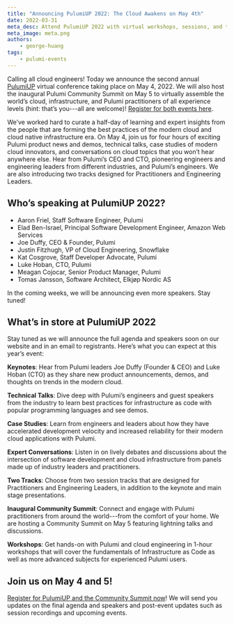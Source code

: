 ```yaml
---
title: "Announcing PulumiUP 2022: The Cloud Awakens on May 4th"
date: 2022-03-31
meta_desc: Attend PulumiUP 2022 with virtual workshops, sessions, and talks about cloud engineering, infrastructure as code, and modern cloud architectures!
meta_image: meta.png
authors:
    - george-huang
tags:
    - pulumi-events
---
```


Calling all cloud engineers! Today we announce the second annual [PulumiUP](/pulumi-up) virtual conference taking place on May 4, 2022. We will also host the inaugural Pulumi Community Summit on May 5 to virtually assemble the world’s cloud, infrastructure, and Pulumi practitioners of all experience levels (hint: that’s you---all are welcome)! [Register for both events here](/pulumi-up).

<!--more-->

We’ve worked hard to curate a half-day of learning and expert insights from the people that are forming the best practices of the modern cloud and cloud native infrastructure era. On May 4, join us for four hours of exciting Pulumi product news and demos, technical talks, case studies of modern cloud innovators, and conversations on cloud topics that you won’t hear anywhere else. Hear from Pulumi’s CEO and CTO, pioneering engineers and engineering leaders from different industries, and Pulumi’s engineers. We are also introducing two tracks designed for Practitioners and Engineering Leaders.

## Who’s speaking at PulumiUP 2022?

* Aaron Friel, Staff Software Engineer, Pulumi
* Elad Ben-Israel, Principal Software Development Engineer, Amazon Web Services
* Joe Duffy, CEO & Founder, Pulumi
* Justin Fitzhugh, VP of Cloud Engineering, Snowflake
* Kat Cosgrove, Staff Developer Advocate, Pulumi
* Luke Hoban, CTO, Pulumi
* Meagan Cojocar, Senior Product Manager, Pulumi
* Tomas Jansson, Software Architect, Elkjøp Nordic AS

In the coming weeks, we will be announcing even more speakers. Stay tuned!

## What’s in store at PulumiUP 2022

Stay tuned as we will announce the full agenda and speakers soon on our website and in an email to registrants. Here’s what you can expect at this year’s event:

**Keynotes**: Hear from Pulumi leaders Joe Duffy (Founder & CEO) and Luke Hoban (CTO) as they share new product announcements, demos, and thoughts on trends in the modern cloud.

**Technical Talks**: Dive deep with Pulumi’s engineers and guest speakers from the industry to learn best practices for infrastructure as code with popular programming languages and see demos.

**Case Studies**: Learn from engineers and leaders about how they have accelerated development velocity and increased reliability for their modern cloud applications with Pulumi.

**Expert Conversations**: Listen in on lively debates and discussions about the intersection of software development and cloud infrastructure from panels made up of industry leaders and practitioners.

**Two Tracks**: Choose from two session tracks that are designed for Practitioners and Engineering Leaders, in addition to the keynote and main stage presentations.

**Inaugural Community Summit**: Connect and engage with Pulumi practitioners from around the world---from the comfort of your home. We are hosting a Community Summit on May 5 featuring lightning talks and discussions.

**Workshops**: Get hands-on with Pulumi and cloud engineering in 1-hour workshops that will cover the fundamentals of Infrastructure as Code as well as more advanced subjects for experienced Pulumi users.

## Join us on May 4 and 5!

[Register for PulumiUP and the Community Summit now](/pulumi-up)! We will send you updates on the final agenda and speakers and post-event updates such as session recordings and upcoming events.

